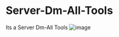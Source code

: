 # Server-Dm-All-Tools
Its a Server Dm-All Tools
![image](https://github.com/user-attachments/assets/7e569a63-b906-4fc9-b0d3-2e829dbf8f71)
